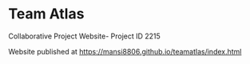 # Team Atlas
Collaborative Project Website- Project ID 2215

Website published at https://mansi8806.github.io/teamatlas/index.html
